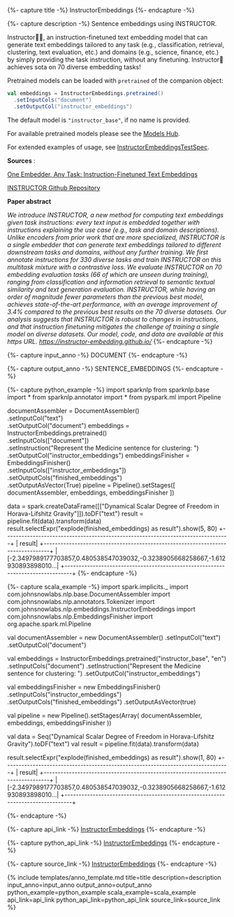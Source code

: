 {%- capture title -%}
InstructorEmbeddings
{%- endcapture -%}

{%- capture description -%}
Sentence embeddings using INSTRUCTOR.

Instructor👨‍🏫, an instruction-finetuned text embedding model that can generate text
embeddings tailored to any task (e.g., classification, retrieval, clustering, text evaluation,
etc.) and domains (e.g., science, finance, etc.) by simply providing the task instruction,
without any finetuning. Instructor👨‍ achieves sota on 70 diverse embedding tasks!

Pretrained models can be loaded with `pretrained` of the companion object:

```scala
val embeddings = InstructorEmbeddings.pretrained()
  .setInputCols("document")
  .setOutputCol("instructor_embeddings")
```

The default model is `"instructor_base"`, if no name is provided.

For available pretrained models please see the
[Models Hub](https://sparknlp.org/models?q=Instructor).

For extended examples of usage, see
[InstructorEmbeddingsTestSpec](https://github.com/JohnSnowLabs/spark-nlp/blob/master/src/test/scala/com/johnsnowlabs/nlp/embeddings/InstructorEmbeddingsTestSpec.scala).

**Sources** :

[One Embedder, Any Task: Instruction-Finetuned Text Embeddings](https://arxiv.org/abs/2212.09741)

[INSTRUCTOR Github Repository](https://github.com/HKUNLP/instructor-embedding/)

**Paper abstract**

*We introduce INSTRUCTOR, a new method for computing text embeddings given task instructions:
every text input is embedded together with instructions explaining the use case (e.g., task
and domain descriptions). Unlike encoders from prior work that are more specialized,
INSTRUCTOR is a single embedder that can generate text embeddings tailored to different
downstream tasks and domains, without any further training. We first annotate instructions for
330 diverse tasks and train INSTRUCTOR on this multitask mixture with a contrastive loss. We
evaluate INSTRUCTOR on 70 embedding evaluation tasks (66 of which are unseen during training),
ranging from classification and information retrieval to semantic textual similarity and text
generation evaluation. INSTRUCTOR, while having an order of magnitude fewer parameters than
the previous best model, achieves state-of-the-art performance, with an average improvement of
3.4% compared to the previous best results on the 70 diverse datasets. Our analysis suggests
that INSTRUCTOR is robust to changes in instructions, and that instruction finetuning
mitigates the challenge of training a single model on diverse datasets. Our model, code, and
data are available at this https URL. https://instructor-embedding.github.io/*
{%- endcapture -%}

{%- capture input_anno -%}
DOCUMENT
{%- endcapture -%}

{%- capture output_anno -%}
SENTENCE_EMBEDDINGS
{%- endcapture -%}

{%- capture python_example -%}
import sparknlp
from sparknlp.base import *
from sparknlp.annotator import *
from pyspark.ml import Pipeline

documentAssembler = DocumentAssembler() \
    .setInputCol("text") \
    .setOutputCol("document")
embeddings = InstructorEmbeddings.pretrained() \
    .setInputCols(["document"]) \
    .setInstruction("Represent the Medicine sentence for clustering: ") \
    .setOutputCol("instructor_embeddings")
embeddingsFinisher = EmbeddingsFinisher() \
    .setInputCols(["instructor_embeddings"]) \
    .setOutputCols("finished_embeddings") \
    .setOutputAsVector(True)
pipeline = Pipeline().setStages([
    documentAssembler,
    embeddings,
    embeddingsFinisher
])

data = spark.createDataFrame([["Dynamical Scalar Degree of Freedom in Horava-Lifshitz Gravity"]]).toDF("text")
result = pipeline.fit(data).transform(data)
result.selectExpr("explode(finished_embeddings) as result").show(5, 80)
+--------------------------------------------------------------------------------+
|                                                                          result|
+--------------------------------------------------------------------------------+
|[-2.3497989177703857,0.480538547039032,-0.3238905668258667,-1.612930893898010...|
+--------------------------------------------------------------------------------+
{%- endcapture -%}

{%- capture scala_example -%}
import spark.implicits._
import com.johnsnowlabs.nlp.base.DocumentAssembler
import com.johnsnowlabs.nlp.annotators.Tokenizer
import com.johnsnowlabs.nlp.embeddings.InstructorEmbeddings
import com.johnsnowlabs.nlp.EmbeddingsFinisher
import org.apache.spark.ml.Pipeline

val documentAssembler = new DocumentAssembler()
  .setInputCol("text")
  .setOutputCol("document")

val embeddings = InstructorEmbeddings.pretrained("instructor_base", "en")
  .setInputCols("document")
  .setInstruction("Represent the Medicine sentence for clustering: ")
  .setOutputCol("instructor_embeddings")

val embeddingsFinisher = new EmbeddingsFinisher()
  .setInputCols("instructor_embeddings")
  .setOutputCols("finished_embeddings")
  .setOutputAsVector(true)

val pipeline = new Pipeline().setStages(Array(
  documentAssembler,
  embeddings,
  embeddingsFinisher
))

val data = Seq("Dynamical Scalar Degree of Freedom in Horava-Lifshitz Gravity").toDF("text")
val result = pipeline.fit(data).transform(data)

result.selectExpr("explode(finished_embeddings) as result").show(1, 80)
+--------------------------------------------------------------------------------+
|                                                                          result|
+--------------------------------------------------------------------------------+
|[-2.3497989177703857,0.480538547039032,-0.3238905668258667,-1.612930893898010...|
+--------------------------------------------------------------------------------+

{%- endcapture -%}

{%- capture api_link -%}
[InstructorEmbeddings](/api/com/johnsnowlabs/nlp/embeddings/InstructorEmbeddings)
{%- endcapture -%}

{%- capture python_api_link -%}
[InstructorEmbeddings](/api/python/reference/autosummary/sparknlp/annotator/embeddings/instructor_embeddings/index.html#sparknlp.annotator.embeddings.instructor_embeddings.InstructorEmbeddings)
{%- endcapture -%}

{%- capture source_link -%}
[InstructorEmbeddings](https://github.com/JohnSnowLabs/spark-nlp/tree/master/src/main/scala/com/johnsnowlabs/nlp/embeddings/InstructorEmbeddings.scala)
{%- endcapture -%}

{% include templates/anno_template.md
title=title
description=description
input_anno=input_anno
output_anno=output_anno
python_example=python_example
scala_example=scala_example
api_link=api_link
python_api_link=python_api_link
source_link=source_link
%}